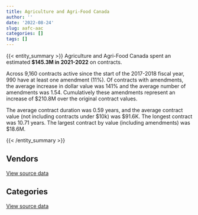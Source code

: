 ```yaml
---
title: Agriculture and Agri-Food Canada
author: ''
date: '2022-08-24'
slug: aafc-aac
categories: []
tags: []
---
```


<script src="/rmarkdown-libs/htmlwidgets/htmlwidgets.js"></script>
<link href="/rmarkdown-libs/datatables-css/datatables-crosstalk.css" rel="stylesheet" />
<script src="/rmarkdown-libs/datatables-binding/datatables.js"></script>
<script src="/rmarkdown-libs/jquery/jquery-3.6.0.min.js"></script>
<link href="/rmarkdown-libs/dt-core-bootstrap/css/dataTables.bootstrap.min.css" rel="stylesheet" />
<link href="/rmarkdown-libs/dt-core-bootstrap/css/dataTables.bootstrap.extra.css" rel="stylesheet" />
<script src="/rmarkdown-libs/dt-core-bootstrap/js/jquery.dataTables.min.js"></script>
<script src="/rmarkdown-libs/dt-core-bootstrap/js/dataTables.bootstrap.min.js"></script>
<link href="/rmarkdown-libs/crosstalk/css/crosstalk.min.css" rel="stylesheet" />
<script src="/rmarkdown-libs/crosstalk/js/crosstalk.min.js"></script>
<script src="/rmarkdown-libs/htmlwidgets/htmlwidgets.js"></script>
<link href="/rmarkdown-libs/datatables-css/datatables-crosstalk.css" rel="stylesheet" />
<script src="/rmarkdown-libs/datatables-binding/datatables.js"></script>
<script src="/rmarkdown-libs/jquery/jquery-3.6.0.min.js"></script>
<link href="/rmarkdown-libs/dt-core-bootstrap/css/dataTables.bootstrap.min.css" rel="stylesheet" />
<link href="/rmarkdown-libs/dt-core-bootstrap/css/dataTables.bootstrap.extra.css" rel="stylesheet" />
<script src="/rmarkdown-libs/dt-core-bootstrap/js/jquery.dataTables.min.js"></script>
<script src="/rmarkdown-libs/dt-core-bootstrap/js/dataTables.bootstrap.min.js"></script>
<link href="/rmarkdown-libs/crosstalk/css/crosstalk.min.css" rel="stylesheet" />
<script src="/rmarkdown-libs/crosstalk/js/crosstalk.min.js"></script>

{{< entity_summary >}}
Agriculture and Agri-Food Canada spent an estimated **\$145.3M in 2021-2022** on contracts.

Across 9,160 contracts active since the start of the 2017-2018 fiscal year, 990 have at least one amendment (11%). Of contracts with amendments, the average increase in dollar value was 141% and the average number of amendments was 1.54. Cumulatively these amendments represent an increase of \$210.8M over the original contract values.

The average contract duration was 0.59 years, and the average contract value (not including contracts under \$10k) was \$91.6K. The longest contract was 10.71 years. The largest contract by value (including amendments) was \$18.6M.

{{< /entity_summary >}}

## Vendors

<div id="htmlwidget-1" style="width:100%;height:auto;" class="datatables html-widget"></div>
<script type="application/json" data-for="htmlwidget-1">{"x":{"style":"bootstrap","filter":"none","vertical":false,"data":[["<a href=\"/vendors/3m_canada_company/\">3M CANADA COMPANY<\/a>","<a href=\"/vendors/4plan_consulting/\">4PLAN CONSULTING<\/a>","<a href=\"/vendors/ab_sciex/\">AB SCIEX<\/a>","<a href=\"/vendors/acosys_consulting_services/\">ACOSYS CONSULTING SERVICES<\/a>","<a href=\"/vendors/adga_group/\">ADGA GROUP<\/a>","<a href=\"/vendors/adobe/\">ADOBE<\/a>","<a href=\"/vendors/advanced_business_interiors/\">ADVANCED BUSINESS INTERIORS<\/a>","<a href=\"/vendors/advanced_chippewa_technologies/\">ADVANCED CHIPPEWA TECHNOLOGIES<\/a>","<a href=\"/vendors/agilent/\">AGILENT<\/a>","<a href=\"/vendors/ainsworth/\">AINSWORTH<\/a>","<a href=\"/vendors/air_liquide_canada/\">AIR LIQUIDE CANADA<\/a>","<a href=\"/vendors/als_canada/\">ALS CANADA<\/a>","<a href=\"/vendors/altis_human_resources/\">ALTIS HUMAN RESOURCES<\/a>","<a href=\"/vendors/amec_foster_wheeler_americas/\">AMEC FOSTER WHEELER AMERICAS<\/a>","<a href=\"/vendors/applied_electonics/\">APPLIED ELECTONICS<\/a>","<a href=\"/vendors/apption/\">APPTION<\/a>","<a href=\"/vendors/apron_fuel_services/\">APRON FUEL SERVICES<\/a>","<a href=\"/vendors/architecture_49/\">ARCHITECTURE 49<\/a>","<a href=\"/vendors/ari_financial_services/\">ARI FINANCIAL SERVICES<\/a>","<a href=\"/vendors/asbex/\">ASBEX<\/a>","<a href=\"/vendors/asokan_business_interiors/\">ASOKAN BUSINESS INTERIORS<\/a>","<a href=\"/vendors/atco/\">ATCO<\/a>","<a href=\"/vendors/avi_spl_canada/\">AVI SPL CANADA<\/a>","<a href=\"/vendors/bdo_canada/\">BDO CANADA<\/a>","<a href=\"/vendors/beckman_coulter_canada/\">BECKMAN COULTER CANADA<\/a>","<a href=\"/vendors/bell_canada/\">BELL CANADA<\/a>","<a href=\"/vendors/bervin_construction/\">BERVIN CONSTRUCTION<\/a>","<a href=\"/vendors/biomerieux_canada/\">BIOMERIEUX CANADA<\/a>","<a href=\"/vendors/black_mcdonald/\">BLACK MCDONALD<\/a>","<a href=\"/vendors/bluewave_energy/\">BLUEWAVE ENERGY<\/a>","<a href=\"/vendors/blumetric_environmental/\">BLUMETRIC ENVIRONMENTAL<\/a>","<a href=\"/vendors/bouthillette_parizeau/\">BOUTHILLETTE PARIZEAU<\/a>","<a href=\"/vendors/brandt_tractor/\">BRANDT TRACTOR<\/a>","<a href=\"/vendors/bruker/\">BRUKER<\/a>","<a href=\"/vendors/bureau_veritas_canada/\">BUREAU VERITAS CANADA<\/a>","<a href=\"/vendors/cache_computer_consulting/\">CACHE COMPUTER CONSULTING<\/a>","<a href=\"/vendors/calian/\">CALIAN<\/a>","<a href=\"/vendors/campbell_scientific_canada/\">CAMPBELL SCIENTIFIC CANADA<\/a>","<a href=\"/vendors/can_am_platforms_construction/\">CAN AM PLATFORMS CONSTRUCTION<\/a>","<a href=\"/vendors/canada_post/\">CANADA POST<\/a>","<a href=\"/vendors/canadian_corps_of_commissionaires/\">CANADIAN CORPS OF COMMISSIONAIRES<\/a>","<a href=\"/vendors/canon/\">CANON<\/a>","<a href=\"/vendors/cansel_survey_equipment/\">CANSEL SURVEY EQUIPMENT<\/a>","<a href=\"/vendors/carahsoft_technology/\">CARAHSOFT TECHNOLOGY<\/a>","<a href=\"/vendors/careworx/\">CAREWORX<\/a>","<a href=\"/vendors/carleton_electric/\">CARLETON ELECTRIC<\/a>","<a href=\"/vendors/carmichael_engineering/\">CARMICHAEL ENGINEERING<\/a>","<a href=\"/vendors/caro_analytical_services/\">CARO ANALYTICAL SERVICES<\/a>","<a href=\"/vendors/cdw_canada/\">CDW CANADA<\/a>","<a href=\"/vendors/cedrom_sni/\">CEDROM SNI<\/a>","<a href=\"/vendors/cgi/\">CGI<\/a>","<a href=\"/vendors/charron_human_resources/\">CHARRON HUMAN RESOURCES<\/a>","<a href=\"/vendors/chubb_edwards/\">CHUBB EDWARDS<\/a>","<a href=\"/vendors/cima/\">CIMA<\/a>","<a href=\"/vendors/cision_canada/\">CISION CANADA<\/a>","<a href=\"/vendors/cistel_technology/\">CISTEL TECHNOLOGY<\/a>","<a href=\"/vendors/closereach/\">CLOSEREACH<\/a>","<a href=\"/vendors/cnw_group/\">CNW GROUP<\/a>","<a href=\"/vendors/cofomo/\">COFOMO<\/a>","<a href=\"/vendors/conexsys/\">CONEXSYS<\/a>","<a href=\"/vendors/convergint_technologies/\">CONVERGINT TECHNOLOGIES<\/a>","<a href=\"/vendors/coradix_technology_consulting/\">CORADIX TECHNOLOGY CONSULTING<\/a>","<a href=\"/vendors/cossette_communications/\">COSSETTE COMMUNICATIONS<\/a>","<a href=\"/vendors/csdc_systems/\">CSDC SYSTEMS<\/a>","<a href=\"/vendors/cummins_canada/\">CUMMINS CANADA<\/a>","<a href=\"/vendors/d_f_s/\">D F S<\/a>","<a href=\"/vendors/d_mark_biosciences/\">D MARK BIOSCIENCES<\/a>","<a href=\"/vendors/dalhousie_university/\">DALHOUSIE UNIVERSITY<\/a>","<a href=\"/vendors/dalian_enterprises/\">DALIAN ENTERPRISES<\/a>","<a href=\"/vendors/decisive_technologies/\">DECISIVE TECHNOLOGIES<\/a>","<a href=\"/vendors/defran/\">DEFRAN<\/a>","<a href=\"/vendors/dell_computer/\">DELL COMPUTER<\/a>","<a href=\"/vendors/deloitte_and_touche/\">DELOITTE AND TOUCHE<\/a>","<a href=\"/vendors/dillon_consulting/\">DILLON CONSULTING<\/a>","<a href=\"/vendors/dls_technology/\">DLS TECHNOLOGY<\/a>","<a href=\"/vendors/donna_cona/\">DONNA CONA<\/a>","<a href=\"/vendors/dynabook_canada/\">DYNABOOK CANADA<\/a>","<a href=\"/vendors/eagle_professional_resources/\">EAGLE PROFESSIONAL RESOURCES<\/a>","<a href=\"/vendors/ebsco_canada/\">EBSCO CANADA<\/a>","<a href=\"/vendors/ecole_de_langues_abce/\">ECOLE DE LANGUES ABCE<\/a>","<a href=\"/vendors/ecole_de_langues_la_cite/\">ECOLE DE LANGUES LA CITE<\/a>","<a href=\"/vendors/ekos_research_associates/\">EKOS RESEARCH ASSOCIATES<\/a>","<a href=\"/vendors/elsevier/\">ELSEVIER<\/a>","<a href=\"/vendors/englobe/\">ENGLOBE<\/a>","<a href=\"/vendors/environics_research_group/\">ENVIRONICS RESEARCH GROUP<\/a>","<a href=\"/vendors/envirosafe_janitorial/\">ENVIROSAFE JANITORIAL<\/a>","<a href=\"/vendors/esbe_scientific_industries/\">ESBE SCIENTIFIC INDUSTRIES<\/a>","<a href=\"/vendors/esri/\">ESRI<\/a>","<a href=\"/vendors/evripos_janitorial_services/\">EVRIPOS JANITORIAL SERVICES<\/a>","<a href=\"/vendors/excel_human_resources/\">EXCEL HUMAN RESOURCES<\/a>","<a href=\"/vendors/factiva/\">FACTIVA<\/a>","<a href=\"/vendors/fast_forward_french/\">FAST FORWARD FRENCH<\/a>","<a href=\"/vendors/fast_track_staffing/\">FAST TRACK STAFFING<\/a>","<a href=\"/vendors/fca_canada/\">FCA CANADA<\/a>","<a href=\"/vendors/feast_interactive/\">FEAST INTERACTIVE<\/a>","<a href=\"/vendors/felix_technology/\">FELIX TECHNOLOGY<\/a>","<a href=\"/vendors/ference_company_consulting/\">FERENCE COMPANY CONSULTING<\/a>","<a href=\"/vendors/flynn_canada/\">FLYNN CANADA<\/a>","<a href=\"/vendors/ford_motor_company/\">FORD MOTOR COMPANY<\/a>","<a href=\"/vendors/forrester_research/\">FORRESTER RESEARCH<\/a>","<a href=\"/vendors/fujitsu/\">FUJITSU<\/a>","<a href=\"/vendors/gamble_technologies/\">GAMBLE TECHNOLOGIES<\/a>","<a href=\"/vendors/gartner/\">GARTNER<\/a>","<a href=\"/vendors/gateway_mechanical_services/\">GATEWAY MECHANICAL SERVICES<\/a>","<a href=\"/vendors/gc_strategies/\">GC STRATEGIES<\/a>","<a href=\"/vendors/gdi_services/\">GDI SERVICES<\/a>","<a href=\"/vendors/general_electric_canada/\">GENERAL ELECTRIC CANADA<\/a>","<a href=\"/vendors/general_motors/\">GENERAL MOTORS<\/a>","<a href=\"/vendors/genome_quebec/\">GENOME QUEBEC<\/a>","<a href=\"/vendors/getinge_canada/\">GETINGE CANADA<\/a>","<a href=\"/vendors/gfl_environmental/\">GFL ENVIRONMENTAL<\/a>","<a href=\"/vendors/gilmore_reproductions/\">GILMORE REPRODUCTIONS<\/a>","<a href=\"/vendors/glasshouse_systems/\">GLASSHOUSE SYSTEMS<\/a>","<a href=\"/vendors/global_knowledge/\">GLOBAL KNOWLEDGE<\/a>","<a href=\"/vendors/global_life_sciences_solutions/\">GLOBAL LIFE SCIENCES SOLUTIONS<\/a>","<a href=\"/vendors/global_total_office/\">GLOBAL TOTAL OFFICE<\/a>","<a href=\"/vendors/global_upholstery/\">GLOBAL UPHOLSTERY<\/a>","<a href=\"/vendors/golder_associates/\">GOLDER ASSOCIATES<\/a>","<a href=\"/vendors/goss_gilroy/\">GOSS GILROY<\/a>","<a href=\"/vendors/grand_toy/\">GRAND TOY<\/a>","<a href=\"/vendors/graybridge_international_consulting/\">GRAYBRIDGE INTERNATIONAL CONSULTING<\/a>","<a href=\"/vendors/haworth/\">HAWORTH<\/a>","<a href=\"/vendors/hitachi_data_systems/\">HITACHI DATA SYSTEMS<\/a>","<a href=\"/vendors/hitrac/\">HITRAC<\/a>","<a href=\"/vendors/honeywell/\">HONEYWELL<\/a>","<a href=\"/vendors/hoskin_scientific/\">HOSKIN SCIENTIFIC<\/a>","<a href=\"/vendors/houle_electric/\">HOULE ELECTRIC<\/a>","<a href=\"/vendors/hypertec/\">HYPERTEC<\/a>","<a href=\"/vendors/i4c_information_technology/\">I4C INFORMATION TECHNOLOGY<\/a>","<a href=\"/vendors/ibm_canada/\">IBM CANADA<\/a>","<a href=\"/vendors/ifathom/\">IFATHOM<\/a>","<a href=\"/vendors/illumina_canada/\">ILLUMINA CANADA<\/a>","<a href=\"/vendors/imperial_cleaners/\">IMPERIAL CLEANERS<\/a>","<a href=\"/vendors/imperial_oil/\">IMPERIAL OIL<\/a>","<a href=\"/vendors/info_tech_research_group/\">INFO TECH RESEARCH GROUP<\/a>","<a href=\"/vendors/insa/\">INSA<\/a>","<a href=\"/vendors/interactive_audio_visual/\">INTERACTIVE AUDIO VISUAL<\/a>","<a href=\"/vendors/ipsos/\">IPSOS<\/a>","<a href=\"/vendors/ipss/\">IPSS<\/a>","<a href=\"/vendors/irving_oil/\">IRVING OIL<\/a>","<a href=\"/vendors/it_net_consultants/\">IT NET CONSULTANTS<\/a>","<a href=\"/vendors/itex/\">ITEX<\/a>","<a href=\"/vendors/j_p_gravel_construction/\">J P GRAVEL CONSTRUCTION<\/a>","<a href=\"/vendors/john_wiley_sons/\">JOHN WILEY SONS<\/a>","<a href=\"/vendors/johnson_controls_canada/\">JOHNSON CONTROLS CANADA<\/a>","<a href=\"/vendors/jp2g_consultants/\">JP2G CONSULTANTS<\/a>","<a href=\"/vendors/jumec_construction/\">JUMEC CONSTRUCTION<\/a>","<a href=\"/vendors/kia_canada/\">KIA CANADA<\/a>","<a href=\"/vendors/kone/\">KONE<\/a>","<a href=\"/vendors/kontzamanis_graumann_smith/\">KONTZAMANIS GRAUMANN SMITH<\/a>","<a href=\"/vendors/kpmg/\">KPMG<\/a>","<a href=\"/vendors/kubota_canada/\">KUBOTA CANADA<\/a>","<a href=\"/vendors/kwc_architects/\">KWC ARCHITECTS<\/a>","<a href=\"/vendors/kyndryl_canada/\">KYNDRYL CANADA<\/a>","<a href=\"/vendors/language_research_development_group/\">LANGUAGE RESEARCH DEVELOPMENT GROUP<\/a>","<a href=\"/vendors/lansdowne_technologies/\">LANSDOWNE TECHNOLOGIES<\/a>","<a href=\"/vendors/larry_penner_enterprises/\">LARRY PENNER ENTERPRISES<\/a>","<a href=\"/vendors/life_technologies/\">LIFE TECHNOLOGIES<\/a>","<a href=\"/vendors/lumina_it/\">LUMINA IT<\/a>","<a href=\"/vendors/macdonald_dettwiler_and_associates/\">MACDONALD DETTWILER AND ASSOCIATES<\/a>","<a href=\"/vendors/maritime_fuels/\">MARITIME FUELS<\/a>","<a href=\"/vendors/maxsys_staffing_and_consulting/\">MAXSYS STAFFING AND CONSULTING<\/a>","<a href=\"/vendors/maxxam_analytics/\">MAXXAM ANALYTICS<\/a>","<a href=\"/vendors/mgis/\">MGIS<\/a>","<a href=\"/vendors/michanie_construction/\">MICHANIE CONSTRUCTION<\/a>","<a href=\"/vendors/microsoft_canada/\">MICROSOFT CANADA<\/a>","<a href=\"/vendors/ministry_of_finance/\">MINISTRY OF FINANCE<\/a>","<a href=\"/vendors/mishkumi_technologies/\">MISHKUMI TECHNOLOGIES<\/a>","<a href=\"/vendors/mitsubishi_motor_sales/\">MITSUBISHI MOTOR SALES<\/a>","<a href=\"/vendors/mnp/\">MNP<\/a>","<a href=\"/vendors/modis_canada/\">MODIS CANADA<\/a>","<a href=\"/vendors/morneau_shepell/\">MORNEAU SHEPELL<\/a>","<a href=\"/vendors/navpoint_consulting_group/\">NAVPOINT CONSULTING GROUP<\/a>","<a href=\"/vendors/nimble_information_strategies/\">NIMBLE INFORMATION STRATEGIES<\/a>","<a href=\"/vendors/nisha_techonologies/\">NISHA TECHONOLOGIES<\/a>","<a href=\"/vendors/nissan_canada/\">NISSAN CANADA<\/a>","<a href=\"/vendors/nitam_solutions/\">NITAM SOLUTIONS<\/a>","<a href=\"/vendors/north_atlantic_petroleum/\">NORTH ATLANTIC PETROLEUM<\/a>","<a href=\"/vendors/nortrax_canada/\">NORTRAX CANADA<\/a>","<a href=\"/vendors/nova_networks/\">NOVA NETWORKS<\/a>","<a href=\"/vendors/opentext/\">OPENTEXT<\/a>","<a href=\"/vendors/oracle_canada/\">ORACLE CANADA<\/a>","<a href=\"/vendors/orangutech/\">ORANGUTECH<\/a>","<a href=\"/vendors/otis_elevator/\">OTIS ELEVATOR<\/a>","<a href=\"/vendors/panasonic/\">PANASONIC<\/a>","<a href=\"/vendors/pattison_sign_group/\">PATTISON SIGN GROUP<\/a>","<a href=\"/vendors/pepco/\">PEPCO<\/a>","<a href=\"/vendors/phaselock_systems_international/\">PHASELOCK SYSTEMS INTERNATIONAL<\/a>","<a href=\"/vendors/pitney_bowes/\">PITNEY BOWES<\/a>","<a href=\"/vendors/pleiad_canada/\">PLEIAD CANADA<\/a>","<a href=\"/vendors/podolinsky_equipment/\">PODOLINSKY EQUIPMENT<\/a>","<a href=\"/vendors/polaris_industries/\">POLARIS INDUSTRIES<\/a>","<a href=\"/vendors/pra/\">PRA<\/a>","<a href=\"/vendors/precisionit/\">PRECISIONIT<\/a>","<a href=\"/vendors/pricewaterhouse_coopers/\">PRICEWATERHOUSE COOPERS<\/a>","<a href=\"/vendors/printers_plus/\">PRINTERS PLUS<\/a>","<a href=\"/vendors/prosci_canada/\">PROSCI CANADA<\/a>","<a href=\"/vendors/protak_consulting_group/\">PROTAK CONSULTING GROUP<\/a>","<a href=\"/vendors/purelogic/\">PURELOGIC<\/a>","<a href=\"/vendors/purespirit_solutions/\">PURESPIRIT SOLUTIONS<\/a>","<a href=\"/vendors/qiagen/\">QIAGEN<\/a>","<a href=\"/vendors/qmr/\">QMR<\/a>","<a href=\"/vendors/quintet_consulting/\">QUINTET CONSULTING<\/a>","<a href=\"/vendors/racing_forensics/\">RACING FORENSICS<\/a>","<a href=\"/vendors/randstad/\">RANDSTAD<\/a>","<a href=\"/vendors/raymond_chabot_grant_thornton/\">RAYMOND CHABOT GRANT THORNTON<\/a>","<a href=\"/vendors/roche_diagnostics/\">ROCHE DIAGNOSTICS<\/a>","<a href=\"/vendors/rush_truck_centres_of_canada/\">RUSH TRUCK CENTRES OF CANADA<\/a>","<a href=\"/vendors/sap/\">SAP<\/a>","<a href=\"/vendors/sas_institute/\">SAS INSTITUTE<\/a>","<a href=\"/vendors/schoeler_heaton_architects/\">SCHOELER HEATON ARCHITECTS<\/a>","<a href=\"/vendors/sdl_international_canada/\">SDL INTERNATIONAL CANADA<\/a>","<a href=\"/vendors/service_star_building_cleaning/\">SERVICE STAR BUILDING CLEANING<\/a>","<a href=\"/vendors/shi_canada/\">SHI CANADA<\/a>","<a href=\"/vendors/si_systems/\">SI SYSTEMS<\/a>","<a href=\"/vendors/siemens/\">SIEMENS<\/a>","<a href=\"/vendors/sierra_systems_group/\">SIERRA SYSTEMS GROUP<\/a>","<a href=\"/vendors/simplex_grinnell/\">SIMPLEX GRINNELL<\/a>","<a href=\"/vendors/snc_lavalin/\">SNC LAVALIN<\/a>","<a href=\"/vendors/softchoice/\">SOFTCHOICE<\/a>","<a href=\"/vendors/stantec/\">STANTEC<\/a>","<a href=\"/vendors/steris_canada/\">STERIS CANADA<\/a>","<a href=\"/vendors/sterling_fuels/\">STERLING FUELS<\/a>","<a href=\"/vendors/stoneworks_technologies/\">STONEWORKS TECHNOLOGIES<\/a>","<a href=\"/vendors/suncor_energy/\">SUNCOR ENERGY<\/a>","<a href=\"/vendors/supremex/\">SUPREMEX<\/a>","<a href=\"/vendors/systematix_solutions/\">SYSTEMATIX SOLUTIONS<\/a>","<a href=\"/vendors/systems_for_research/\">SYSTEMS FOR RESEARCH<\/a>","<a href=\"/vendors/systemscope/\">SYSTEMSCOPE<\/a>","<a href=\"/vendors/tag_hr/\">TAG HR<\/a>","<a href=\"/vendors/teknion/\">TEKNION<\/a>","<a href=\"/vendors/teksystems_canada/\">TEKSYSTEMS CANADA<\/a>","<a href=\"/vendors/tenaquip/\">TENAQUIP<\/a>","<a href=\"/vendors/tervita/\">TERVITA<\/a>","<a href=\"/vendors/tetra_tech/\">TETRA TECH<\/a>","<a href=\"/vendors/the_halifax_group/\">THE HALIFAX GROUP<\/a>","<a href=\"/vendors/the_ktl_group/\">THE KTL GROUP<\/a>","<a href=\"/vendors/the_mathworks/\">THE MATHWORKS<\/a>","<a href=\"/vendors/the_right_door_consulting/\">THE RIGHT DOOR CONSULTING<\/a>","<a href=\"/vendors/thermo_fisher_scientific/\">THERMO FISHER SCIENTIFIC<\/a>","<a href=\"/vendors/thyssenkrupp_elevator/\">THYSSENKRUPP ELEVATOR<\/a>","<a href=\"/vendors/toromont/\">TOROMONT<\/a>","<a href=\"/vendors/toshiba_canada/\">TOSHIBA CANADA<\/a>","<a href=\"/vendors/totem_offisource/\">TOTEM OFFISOURCE<\/a>","<a href=\"/vendors/toyota/\">TOYOTA<\/a>","<a href=\"/vendors/transpolar_technology/\">TRANSPOLAR TECHNOLOGY<\/a>","<a href=\"/vendors/trm_technologies/\">TRM TECHNOLOGIES<\/a>","<a href=\"/vendors/troy_life_fire_safety/\">TROY LIFE FIRE SAFETY<\/a>","<a href=\"/vendors/turtle_island_staffing/\">TURTLE ISLAND STAFFING<\/a>","<a href=\"/vendors/tyco_integrated_fire_security/\">TYCO INTEGRATED FIRE SECURITY<\/a>","<a href=\"/vendors/united_rentals_of_canada/\">UNITED RENTALS OF CANADA<\/a>","<a href=\"/vendors/universite_laval/\">UNIVERSITE LAVAL<\/a>","<a href=\"/vendors/university_of_alberta/\">UNIVERSITY OF ALBERTA<\/a>","<a href=\"/vendors/university_of_british_columbia/\">UNIVERSITY OF BRITISH COLUMBIA<\/a>","<a href=\"/vendors/university_of_guelph/\">UNIVERSITY OF GUELPH<\/a>","<a href=\"/vendors/university_of_ottawa/\">UNIVERSITY OF OTTAWA<\/a>","<a href=\"/vendors/university_of_regina/\">UNIVERSITY OF REGINA<\/a>","<a href=\"/vendors/university_of_saskatchewan/\">UNIVERSITY OF SASKATCHEWAN<\/a>","<a href=\"/vendors/university_of_toronto/\">UNIVERSITY OF TORONTO<\/a>","<a href=\"/vendors/university_of_waterloo/\">UNIVERSITY OF WATERLOO<\/a>","<a href=\"/vendors/university_of_western_ontario/\">UNIVERSITY OF WESTERN ONTARIO<\/a>","<a href=\"/vendors/valard_construction/\">VALARD CONSTRUCTION<\/a>","<a href=\"/vendors/veritaaq_technology_house/\">VERITAAQ TECHNOLOGY HOUSE<\/a>","<a href=\"/vendors/vmware/\">VMWARE<\/a>","<a href=\"/vendors/vwr_international/\">VWR INTERNATIONAL<\/a>","<a href=\"/vendors/wajax/\">WAJAX<\/a>","<a href=\"/vendors/waste_connections_of_canada/\">WASTE CONNECTIONS OF CANADA<\/a>","<a href=\"/vendors/waste_management_of_canada/\">WASTE MANAGEMENT OF CANADA<\/a>","<a href=\"/vendors/waters/\">WATERS<\/a>","<a href=\"/vendors/wills_transfer/\">WILLS TRANSFER<\/a>","<a href=\"/vendors/wintersteiger/\">WINTERSTEIGER<\/a>","<a href=\"/vendors/wolters_kluwer/\">WOLTERS KLUWER<\/a>","<a href=\"/vendors/workdynamics_technologies/\">WORKDYNAMICS TECHNOLOGIES<\/a>","<a href=\"/vendors/workplace_health_and_cost_solutions/\">WORKPLACE HEALTH AND COST SOLUTIONS<\/a>","<a href=\"/vendors/wsp/\">WSP<\/a>","<a href=\"/vendors/xerox/\">XEROX<\/a>"],[null,36499,null,null,677591.47,null,18090.39,135799.84,423422.04,24751.13,null,22594.35,204712.92,12820.39,10874.84,1145481.57,24150,33289.47,459116.16,20126.43,null,38543.17,null,198179.08,153278.82,946549.53,null,35564.15,null,94474.97,27086.1,null,10563.18,6411.53,3149054.74,5186224.05,311689.88,85673.51,null,42380.38,4351629.13,47595.54,null,24619.76,120788.8,null,120635,null,387503.44,44194.75,808988.91,null,null,null,20443.42,605775.26,364.56,27685,1245546.31,null,8758.57,712263.05,138606.34,24669.1,12593.29,null,107081.58,19320,37401.07,null,181068.34,963160.07,683596.43,72355.5,11231.92,2527251.54,null,409258.55,91128.52,1654.4,null,48453.38,1106408.98,31824.55,null,65867.7,72411.81,309907.34,null,70203.22,50004,15360,null,300327.59,null,1530714.96,65773.37,null,777471.77,22834.49,98534.35,10580.32,530318.75,219271.5,263734.45,210522.89,84374.09,347791.7,581773.05,236520.7,null,null,null,66454.5,null,null,242545.02,180933.41,null,19756.55,151455.13,null,null,52160,422068.4,195657.65,108760.05,null,1417653.71,8952813.91,55044.47,1078665.9,158683.92,340427.59,65679.97,2321.23,null,null,24603.38,null,670134.45,15311.5,673556.26,null,null,null,null,null,2261.72,null,207551.04,null,118803.21,null,16726.93,24860,68460,354624.43,11299.55,null,null,147007.35,3153050.98,512501.21,103227.75,584246.98,null,226286.46,57739.68,75127.67,787930.94,333538.49,302065.76,12151.08,2357119.01,51126.6,null,56457.98,24955,11393.39,37302.35,1193869.98,572458.97,36753.8,null,null,679785.44,26953.33,46146.22,null,21126.66,16265.83,95811.67,null,246798.96,42358.05,30430.9,24408,null,171007.76,26793.06,34178.71,55850.25,1635782.95,1266264.74,null,30877.81,null,167513.46,243550.48,null,null,801959.06,null,3462306.87,239701.22,279540.48,201030.53,null,202999.52,91974.97,130049.57,103160.64,8147.16,null,11235,1794855.94,null,877637.1,null,53414.54,439631.52,null,null,4095.99,726954.84,256298.04,16031.18,null,2110583.59,null,4316.4,134971.58,null,406748.42,791132.85,98932.16,28958.97,73528.51,28381.14,null,33119.5,20921.18,9161.07,484550.21,20340,null,121865.59,24000,22000,23750,10500,1310161.96,16479.07,680400.07,29490.81,95496.25,4319.67,189747.63,163647.7,1111815.65,43499.2,216139.88,20925.74,89690.22,556212.73],[null,null,20731.08,null,null,23871.26,210289.09,128484.19,866535.08,242716.78,null,39643.79,287679.25,5374.03,null,1239952.5,32200,133889.51,355205.92,null,null,null,276219.29,141674.7,144601.08,1431561.35,null,null,61240.2,19366.03,null,47024.78,null,47315.82,3157682.28,3659434.49,312543.82,91445.72,164090.85,31915.09,4296085.46,null,21020.31,108521.37,121454.19,null,null,null,394051.7,91586.73,811205.32,null,24889.7,null,null,189840,32993.04,22600,3734973.13,24992,null,null,193809.92,23623.63,12515.62,null,120067.28,14593.5,null,null,199012.05,18555.58,651193.14,161385,13765.94,1819351.42,null,1280244.71,268374.51,21331.85,30018.86,31511.64,1322880.58,23133.5,13890.57,159652.84,14037.37,101559.3,null,null,60127.05,56486.87,null,143570.85,null,489011.64,266768.63,null,1405416.17,31051.78,null,null,380583.04,121044,839497.93,171920.2,7741.21,352152.05,1041959.24,9390.22,7179.47,null,null,null,null,32197.13,18525.73,198343.31,84750,82109.27,80313.51,10016,1449107.5,62377.15,43375.05,450734.75,2872.18,null,781827.52,7173145.65,null,997965.01,211964.66,350644.26,115877.97,43810.86,165657.67,24998.99,null,410525.56,671970.43,null,12390.38,149383.34,null,null,null,null,9197.67,null,79422.71,210610.98,25345.69,null,24210.67,17797.5,111930,225829.91,43366.16,58584.94,69355.11,10985.97,null,450585.91,26559.53,365919.22,null,null,170134.9,472127.6,790089.65,244188.75,699721.95,null,1591141.79,51120.04,159877.42,42697.12,null,49749.45,64245.88,1397286.73,121334.02,41881.51,41252.07,44253.65,152019.57,null,55972.88,100180.32,109606.8,39202.73,24351.5,99440,258813.81,null,null,null,null,23152.92,52689.5,214289.93,null,1640264.55,2244207.71,null,78283.39,null,1062797.94,271200.06,49334.25,5454.49,920737.34,null,2816846.06,202408.51,127386.04,222476.03,11772.87,163063.5,149032.39,232131.76,34072.31,8169.48,14227.22,null,1704090.9,null,1217022.04,1188.87,86095.4,440835.99,null,null,6826.64,823902.08,257000.23,10132.22,64999.23,2983943.73,null,null,null,null,134144.66,1105170.31,38038.25,34802.61,34290.23,3405.69,4606.59,71747.03,43657.86,null,430209.61,null,23143.15,46695.04,null,null,49905.1,null,1305083.26,194027.72,513874.54,null,95757.89,10470.2,922347.78,93490.79,1868015.1,16445.61,45739.89,67682.9,64266.27,557736.6],[13650,null,null,24950.4,null,null,null,80360.09,344887.24,462187.87,13388.48,17759.65,311509.56,null,null,1155100.25,null,null,456276.08,null,null,null,60697.01,146874.75,64705.25,1645619.52,null,null,556676.53,null,null,22535.1,null,21035.61,2685249.7,2544148.44,null,35211.69,null,24414.11,4431645.07,null,35171.7,138417.38,121122.35,40318.4,null,null,1949407.9,null,null,null,24210.6,11300,null,177616.47,null,22600,5763586.45,null,null,null,196154.29,5204.95,13116.09,341684.33,89180.39,null,null,null,null,5048.94,350033.8,null,null,339997.28,null,1276746.77,313727.79,21877.91,58056.65,null,1798910.46,null,47720.82,159216.64,29939.08,334650.36,null,212389.85,53870.55,116471.53,null,null,91887.95,124729.8,139695.43,null,1464847.69,null,null,19114.59,484453.9,210787.5,1106905.87,171450.47,6165.27,1121122.23,640007.48,136306.6,7799.12,15611.46,null,null,null,10382.89,null,143619.09,63906.4,null,97239.53,null,null,null,122697.58,636054.79,88870.93,218780.02,1331129.68,7994741.9,null,427492.66,211385.52,254502.39,70861.71,8031.26,null,null,null,412814.04,670134.45,17967,null,929367.94,null,7225.56,383920.97,null,14505.06,139890.69,null,44648.16,null,null,25484.47,null,62173.58,363455.14,234363.34,null,25340.25,null,null,449354.8,null,386579.02,14950,null,288055.8,616852.9,402107.1,438633.52,697810.14,null,1057859.97,null,null,null,null,41635.06,43270.3,1295182.64,508321.85,43264.74,null,null,null,29979.54,28692.9,179799.9,261336.65,154526.66,null,null,221899.99,null,null,139159.5,18537.57,17627.66,35614,234371.47,null,1635782.95,971811.25,null,4784.98,null,1808835.21,263698.5,135311.19,23373.5,918221.66,33258.74,2852341.24,154141.97,57080.08,297080.53,null,114632.32,107253.2,128854.11,null,8147.16,20509.65,null,1488888,null,1235162.24,198518.4,null,507117.96,null,null,null,1449012.97,null,null,299143.27,1252192.21,null,null,null,null,364127.8,1102150.72,11434.33,4357.7,9237.37,12413.88,120350.18,32776.3,48746.99,null,314395.5,null,37150.85,57067.46,null,null,40525,null,1237826.46,null,633532.71,null,51403.29,15124.09,682447.1,113000,893598.88,29659.77,24676.86,74635.23,25285.52,556212.73],[null,null,null,null,null,null,36487.7,131609.24,288395.78,91117.4,22167.29,15007.66,347876.31,null,null,1155100.25,null,null,546223.87,null,46650.46,null,19850.82,84641.25,33826.41,1792929.61,20317.5,null,45543.65,111562.98,18475.5,null,67122.3,24773.74,2673226.5,4605690.84,5804.34,46141.04,null,12637.12,4195510.61,null,33548.32,148079.32,120907.98,null,null,10220.18,1306942.84,null,null,17402,null,null,69288.8,254598.77,null,null,7000896.66,null,null,null,111870,null,null,419915.08,149147.62,64037.02,172381.37,10197.35,null,11651.41,1148471.11,441187.48,null,399117.55,51609.36,null,294445.12,3223.09,4541.65,null,675048.86,null,null,159216.64,34143.31,1129027.3,148373.78,349556.31,116657.85,86519.73,14690,null,779979.1,147670.49,127460.95,11558.4,2068398.41,19014.69,null,null,951102.43,25328.1,1106905.87,171450.47,6934.84,881953.59,1379448.23,168806.09,9902.91,null,264803.27,null,12943.57,null,null,null,253890.89,null,153112.11,null,null,null,86269.13,311604.83,11628.75,424964.75,895407.89,7849463.73,null,778411.39,211385.52,283596.22,68634.95,16873.65,null,null,null,593630.1,670134.45,null,null,864709.57,42000,73259.2,1158108.72,38835.2,15954.32,46859.16,null,21913.17,null,1369788.17,52324.52,null,86606.22,136690.18,235741.94,null,160547.51,null,null,449354.8,null,378644.84,23575,null,102513.5,1627459.69,793346.45,438633.52,697810.14,null,1161360.23,null,27268.85,null,null,10444.59,27979.93,1348737.86,1454160.33,9365.59,null,null,null,null,47552.3,154939.9,827753.45,49995.59,4433.33,null,337528.83,null,null,null,91321.26,null,31683.85,105842.73,null,1393874.25,null,263799.87,52426.98,213398.55,335768.1,121137.67,91823.76,35972.23,918221.66,2704.78,4931716.86,258770.76,null,325666.47,null,138551.47,73806.18,175525.2,null,null,129691.54,null,4295918.62,853247.84,1432577.12,201275.6,null,228079.18,24004.9,12603.1,null,1489174.86,null,21617.68,null,1169956.38,18900,null,null,21296.93,138330.94,null,52473.95,null,null,3396.39,null,184072.28,51947.86,4336.5,419481.74,24806.25,null,68256.19,null,12500,24937.5,null,2627302.05,null,462771.73,null,70360.6,6496.85,186564.25,134095.52,1579999.83,10818.36,31719.61,74635.23,56731.43,556212.73]],"container":"<table class=\"table table-striped table-hover row-border order-column display\">\n  <thead>\n    <tr>\n      <th>Vendor<\/th>\n      <th>2018-2019<\/th>\n      <th>2019-2020<\/th>\n      <th>2020-2021<\/th>\n      <th>2021-2022<\/th>\n    <\/tr>\n  <\/thead>\n<\/table>","options":{"order":[[4,"desc"]],"pageLength":10,"autoWidth":true,"columnDefs":[{"targets":1,"render":"function(data, type, row, meta) {\n    return type !== 'display' ? data : DTWidget.formatCurrency(data, \"$\", 2, 3, \",\", \".\", true, null);\n  }"},{"targets":2,"render":"function(data, type, row, meta) {\n    return type !== 'display' ? data : DTWidget.formatCurrency(data, \"$\", 2, 3, \",\", \".\", true, null);\n  }"},{"targets":3,"render":"function(data, type, row, meta) {\n    return type !== 'display' ? data : DTWidget.formatCurrency(data, \"$\", 2, 3, \",\", \".\", true, null);\n  }"},{"targets":4,"render":"function(data, type, row, meta) {\n    return type !== 'display' ? data : DTWidget.formatCurrency(data, \"$\", 2, 3, \",\", \".\", true, null);\n  }"},{"width":"16%","targets":[1,2,3,4]},{"className":"dt-right","targets":[1,2,3,4]}],"orderClasses":false}},"evals":["options.columnDefs.0.render","options.columnDefs.1.render","options.columnDefs.2.render","options.columnDefs.3.render"],"jsHooks":[]}</script>
<p class="text-right">
<a href="https://github.com/GoC-Spending/contracts-data/tree/main/data/out/departments/aafc-aac/summary_by_fiscal_year_by_vendor.csv" class="source-data-link btn btn-link">View source data</a>
</p>

## Categories

<div id="htmlwidget-2" style="width:100%;height:auto;" class="datatables html-widget"></div>
<script type="application/json" data-for="htmlwidget-2">{"x":{"style":"bootstrap","filter":"none","vertical":false,"data":[["<a href=\"/categories/0_other/\">(Other)<\/a>","<a href=\"/categories/1_facilities_and_construction/\">Facilities and construction<\/a>","<a href=\"/categories/10_office_management/\">Office management<\/a>","<a href=\"/categories/2_professional_services/\">Professional services<\/a>","<a href=\"/categories/3_information_technology/\">Information technology<\/a>","<a href=\"/categories/4_medical/\">Medical<\/a>","<a href=\"/categories/5_transportation_and_logistics/\">Transportation and logistics<\/a>","<a href=\"/categories/6_industrial_products_and_services/\">Industrial products and services<\/a>","<a href=\"/categories/8_security_and_protection/\">Security and protection<\/a>","<a href=\"/categories/9_human_capital/\">Human capital<\/a>"],[80270.87,17098458.01,1699622.95,23924909.47,56624922.31,49432.2,5307056.86,26048756.94,4351629.13,7503793.19],[207576.27,18775857.62,3023860.6,22044892.36,54242035.66,419790,5485044.31,20477716.73,4302165.44,7064020.52],[11399.11,19029944.67,885690.43,20221072.89,52934670.53,955871.97,6048586.76,12701095.53,4514646,8304729.89],[120921.01,16331452.01,1427692.42,27337529.18,65690770.88,966375.52,6782919.77,15959547.06,4406376.19,6310324.96]],"container":"<table class=\"table table-striped table-hover row-border order-column display\">\n  <thead>\n    <tr>\n      <th>Category<\/th>\n      <th>2018-2019<\/th>\n      <th>2019-2020<\/th>\n      <th>2020-2021<\/th>\n      <th>2021-2022<\/th>\n    <\/tr>\n  <\/thead>\n<\/table>","options":{"order":[[4,"desc"]],"dom":"t","pageLength":30,"autoWidth":true,"columnDefs":[{"targets":1,"render":"function(data, type, row, meta) {\n    return type !== 'display' ? data : DTWidget.formatCurrency(data, \"$\", 2, 3, \",\", \".\", true, null);\n  }"},{"targets":2,"render":"function(data, type, row, meta) {\n    return type !== 'display' ? data : DTWidget.formatCurrency(data, \"$\", 2, 3, \",\", \".\", true, null);\n  }"},{"targets":3,"render":"function(data, type, row, meta) {\n    return type !== 'display' ? data : DTWidget.formatCurrency(data, \"$\", 2, 3, \",\", \".\", true, null);\n  }"},{"targets":4,"render":"function(data, type, row, meta) {\n    return type !== 'display' ? data : DTWidget.formatCurrency(data, \"$\", 2, 3, \",\", \".\", true, null);\n  }"},{"width":"16%","targets":[1,2,3,4]},{"className":"dt-right","targets":[1,2,3,4]}],"orderClasses":false,"lengthMenu":[10,25,30,50,100]}},"evals":["options.columnDefs.0.render","options.columnDefs.1.render","options.columnDefs.2.render","options.columnDefs.3.render"],"jsHooks":[]}</script>
<p class="text-right">
<a href="https://github.com/GoC-Spending/contracts-data/tree/main/data/out/departments/aafc-aac/summary_by_fiscal_year_by_category.csv" class="source-data-link btn btn-link">View source data</a>
</p>
